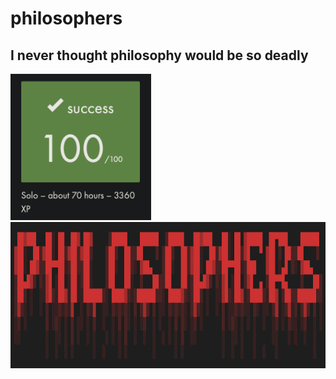 # philosophers
## I never thought philosophy would be so deadly
<img width="225" alt="100.png" src="https://github.com/eschirni/philosophers/blob/master/readme_src/100.png"><img width="774" height="234" alt="100.png" src="https://github.com/eschirni/philosophers/blob/master/readme_src/philosophers.png">
